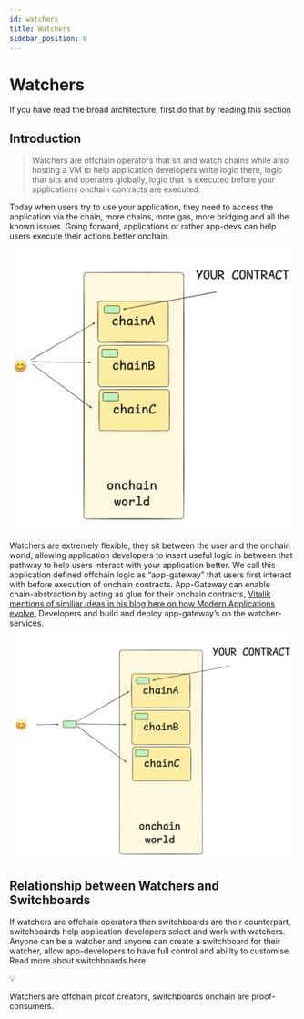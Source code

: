 ```yaml
---
id: watchers
title: Watchers
sidebar_position: 8
---
```


# Watchers

If you have read the broad architecture, first do that by reading this section

## Introduction

> Watchers are offchain operators that sit and watch chains while also hosting a VM to help application developers write logic there, logic that sits and operates globally, logic that is executed before your applications onchain contracts are executed.
>

Today when users try to use your application, they need to access the application via the chain, more chains, more gas, more bridging and all the known issues. Going forward, applications or rather app-devs can help users execute their actions better onchain.

![image.png](../static/img/watchers.png)

Watchers are extremely flexible, they sit between the user and the onchain world, allowing application developers to insert useful logic in between that pathway to help users interact with your application better. We call this application defined offchain logic as “app-gateway” that users first interact with before execution of onchain contracts. App-Gateway can enable chain-abstraction by acting as glue for their onchain contracts, [Vitalik mentions of similiar ideas in his blog here on how Modern Applications evolve.](https://vitalik.eth.limo/general/2024/09/02/gluecp.html) Developers and build and deploy app-gateway’s on the watcher-services.

![image.png](../static/img/watchers1.png)

## Relationship between Watchers and Switchboards

If watchers are offchain operators then switchboards are their counterpart, switchboards help application developers select and work with watchers. Anyone can be a watcher and anyone can create a switchboard for their watcher, allow app-developers to have full control and ability to customise. Read more about switchboards here

<aside>
💡

Watchers are offchain proof creators, switchboards onchain are proof-consumers.

</aside>
